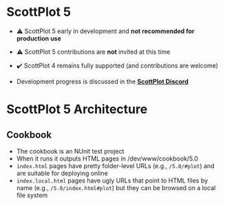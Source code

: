 # ScottPlot 5

* ⚠️ ScottPlot 5 early in development and **not recommended for production use**

* ⚠️ ScottPlot 5 contributions are **not** invited at this time

* ✔️ ScottPlot 4 remains fully supported (and contributions are welcome)

* Development progress is discussed in the [**ScottPlot Discord**](https://ScottPlot.NET/discord)

# ScottPlot 5 Architecture

## Cookbook
* The cookbook is an NUnit test project
* When it runs it outputs HTML pages in /dev/www/cookbook/5.0
* `index.html` pages have pretty folder-level URLs (e.g., `/5.0/#plot`) and are suitable for deploying online
* `index.local.html` pages have ugly URLs that point to HTML files by name (e.g., `/5.0/index.html#plot`) but they can be browsed on a local file system